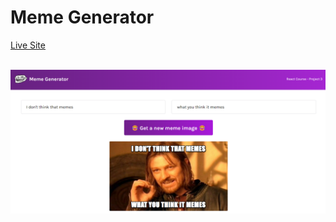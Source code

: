 # Meme Generator

<a href="https://meme-generator-radser2001.netlify.app">Live Site</a><br/><br/>

![Meme Generator](/Screenshots/meme-generator.png)
